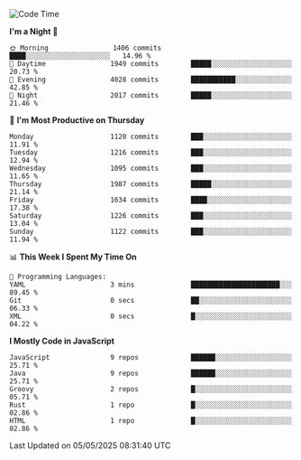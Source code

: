 <!--START_SECTION:waka-->
![Code Time](http://img.shields.io/badge/Code%20Time-1%2C344%20hrs%202%20mins-blue)

**I'm a Night 🦉** 

```text
🌞 Morning                1406 commits        ████░░░░░░░░░░░░░░░░░░░░░   14.96 % 
🌆 Daytime                1949 commits        █████░░░░░░░░░░░░░░░░░░░░   20.73 % 
🌃 Evening                4028 commits        ███████████░░░░░░░░░░░░░░   42.85 % 
🌙 Night                  2017 commits        █████░░░░░░░░░░░░░░░░░░░░   21.46 % 
```
📅 **I'm Most Productive on Thursday** 

```text
Monday                   1120 commits        ███░░░░░░░░░░░░░░░░░░░░░░   11.91 % 
Tuesday                  1216 commits        ███░░░░░░░░░░░░░░░░░░░░░░   12.94 % 
Wednesday                1095 commits        ███░░░░░░░░░░░░░░░░░░░░░░   11.65 % 
Thursday                 1987 commits        █████░░░░░░░░░░░░░░░░░░░░   21.14 % 
Friday                   1634 commits        ████░░░░░░░░░░░░░░░░░░░░░   17.38 % 
Saturday                 1226 commits        ███░░░░░░░░░░░░░░░░░░░░░░   13.04 % 
Sunday                   1122 commits        ███░░░░░░░░░░░░░░░░░░░░░░   11.94 % 
```


📊 **This Week I Spent My Time On** 

```text
💬 Programming Languages: 
YAML                     3 mins              ██████████████████████░░░   89.45 % 
Git                      0 secs              ██░░░░░░░░░░░░░░░░░░░░░░░   06.33 % 
XML                      0 secs              █░░░░░░░░░░░░░░░░░░░░░░░░   04.22 % 
```

**I Mostly Code in JavaScript** 

```text
JavaScript               9 repos             ██████░░░░░░░░░░░░░░░░░░░   25.71 % 
Java                     9 repos             ██████░░░░░░░░░░░░░░░░░░░   25.71 % 
Groovy                   2 repos             █░░░░░░░░░░░░░░░░░░░░░░░░   05.71 % 
Rust                     1 repo              █░░░░░░░░░░░░░░░░░░░░░░░░   02.86 % 
HTML                     1 repo              █░░░░░░░░░░░░░░░░░░░░░░░░   02.86 % 
```




 Last Updated on 05/05/2025 08:31:40 UTC
<!--END_SECTION:waka-->
